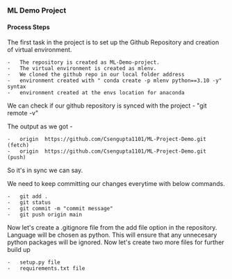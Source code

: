 ### ML Demo Project

#### Process Steps

The first task in the project is to set up the Github Repository and creation of virtual environment. 

    -   The repository is created as ML-Demo-project.
    -   The virtual environment is created as mlenv.
    -   We cloned the github repo in our local folder address
    -   environment created with " conda create -p mlenv python==3.10 -y" syntax
    -   environment created at the envs location for anaconda

We can check if our github repository is synced with the project - "git remote -v"

The output as we got - 

    -   origin  https://github.com/Csengupta1101/ML-Project-Demo.git (fetch)
    -   origin  https://github.com/Csengupta1101/ML-Project-Demo.git (push)

So it's in sync we can say. 

We need to keep committing our changes everytime with below commands.

    -   git add .
    -   git status
    -   git commit -m "commit message"
    -   git push origin main

Now let's create a .gitignore file from the add file option in the repository. Language will be chosen as python. This will ensure that any unnecesary python packages will be ignored.
Now let's create two more files for further build up 

    -   setup.py file
    -   requirements.txt file
